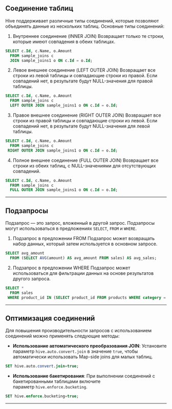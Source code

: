 
## Соединение таблиц
Hive поддерживает различные типы соединений, которые позволяют объединять данные из нескольких таблиц. Основные типы соединений:

1. Внутреннее соединение (INNER JOIN)
Возвращает только те строки, которые имеют совпадения в обеих таблицах.
```sql
SELECT c.Id, c.Name, o.Amount  
  FROM sample_joins c  
  JOIN sample_joins1 o ON c.Id = o.Id;
```
2. Левое внешнее соединение (LEFT OUTER JOIN)
Возвращает все строки из левой таблицы и совпадающие строки из правой. Если совпадений нет, в результате будут NULL-значения для правой таблицы.

```sql
SELECT c.Id, c.Name, o.Amount  
  FROM sample_joins c  
  LEFT OUTER JOIN sample_joins1 o ON c.Id = o.Id;
```
3. Правое внешнее соединение (RIGHT OUTER JOIN)
Возвращает все строки из правой таблицы и совпадающие строки из левой. Если совпадений нет, в результате будут NULL-значения для левой таблицы.

```sql
SELECT c.Id, c.Name, o.Amount  
  FROM sample_joins c  
 RIGHT OUTER JOIN sample_joins1 o ON c.Id = o.Id;
```
4. Полное внешнее соединение (FULL OUTER JOIN)
Возвращает все строки из обеих таблиц, с NULL-значениями для отсутствующих совпадений.
``` sql
SELECT c.Id, c.Name, o.Amount  
  FROM sample_joins c  
  FULL OUTER JOIN sample_joins1 o ON c.Id = o.Id;
```

---

## Подзапросы
Подзапрос — это запрос, вложенный в другой запрос. Подзапросы могут использоваться в предложениях `SELECT`, `FROM` и `WHERE`.

1. Подзапрос в предложении FROM
Подзапрос может возвращать набор данных, который затем используется в основном запросе.
```sql
SELECT avg_amount  
  FROM (SELECT AVG(amount) AS avg_amount FROM sales) AS avg_sales;
```
2. Подзапрос в предложении WHERE
Подзапрос может использоваться для фильтрации данных на основе результатов другого запроса.
```sql
SELECT *  
  FROM sales  
 WHERE product_id IN (SELECT product_id FROM products WHERE category = 'Electronics');
```

---

## Оптимизация соединений

Для повышения производительности запросов с использованием соединений можно применять следующие методы:

- **Использование автоматического преобразования JOIN**: Установите параметр `hive.auto.convert.join` в значение `true`, чтобы автоматически использовать Map-side joins для малых таблиц.

```sql
SET hive.auto.convert.join=true;
```

- **Использование бакетирования**: При выполнении соединений с бакетированными таблицами включите параметр `hive.enforce.bucketing`.

``` sql
SET hive.enforce.bucketing=true;
```
---


